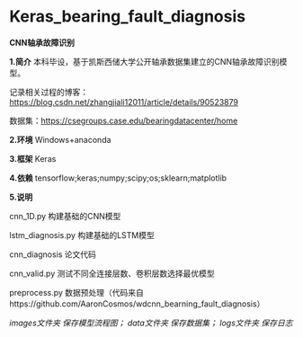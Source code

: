 # Keras_bearing_fault_diagnosis
**CNN轴承故障识别**

**1.简介**
本科毕设，基于凯斯西储大学公开轴承数据集建立的CNN轴承故障识别模型。

记录相关过程的博客：https://blog.csdn.net/zhangjiali12011/article/details/90523879

数据集：https://csegroups.case.edu/bearingdatacenter/home

**2.环境**
Windows+anaconda

**3.框架**
Keras

**4.依赖**
tensorflow;keras;numpy;scipy;os;sklearn;matplotlib

**5.说明**

cnn_1D.py 构建基础的CNN模型

lstm_diagnosis.py 构建基础的LSTM模型

cnn_diagnosis 论文代码

cnn_valid.py 测试不同全连接层数、卷积层数选择最优模型

preprocess.py 数据预处理（代码来自https://github.com/AaronCosmos/wdcnn_bearning_fault_diagnosis）

*images文件夹 保存模型流程图；
data文件夹 保存数据集；
logs文件夹 保存日志*
